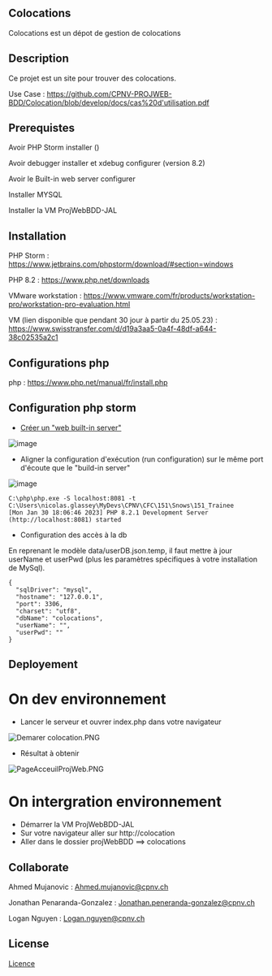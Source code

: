 ## Colocations

Colocations est un dépot de gestion de colocations

## Description

Ce projet est un site pour trouver des colocations.

Use Case : https://github.com/CPNV-PROJWEB-BDD/Colocation/blob/develop/docs/cas%20d'utilisation.pdf

## Prerequistes

Avoir PHP Storm installer ()

Avoir debugger installer et xdebug configurer (version 8.2)

Avoir le Built-in web server configurer

Installer MYSQL

Installer la VM ProjWebBDD-JAL

## Installation
PHP Storm : https://www.jetbrains.com/phpstorm/download/#section=windows

PHP 8.2 : https://www.php.net/downloads

VMware workstation : https://www.vmware.com/fr/products/workstation-pro/workstation-pro-evaluation.html

VM (lien disponible que pendant 30 jour à partir du 25.05.23) : https://www.swisstransfer.com/d/d19a3aa5-0a4f-48df-a644-38c02535a2c1

## Configurations php
php : https://www.php.net/manual/fr/install.php

## Configuration php storm

* [Créer un "web built-in server"](https://www.jetbrains.com/help/phpstorm/php-built-in-web-server.html)

![image](https://user-images.githubusercontent.com/5616312/215544145-3b40dfeb-678a-4d7d-b673-5363bf15fd36.png)

* Aligner la configuration d'exécution (run configuration) sur le même port d'écoute que le "build-in server"

![image](https://user-images.githubusercontent.com/5616312/215544594-3512a981-37c6-44f2-93a6-47f9b741db21.png)

```
C:\php\php.exe -S localhost:8081 -t C:\Users\nicolas.glassey\MyDevs\CPNV\CFC\151\Snows\151_Trainee
[Mon Jan 30 18:06:46 2023] PHP 8.2.1 Development Server (http://localhost:8081) started
```

* Configuration des accès à la db

En reprenant le modèle data/userDB.json.temp, il faut mettre à jour userName et userPwd (plus les paramètres spécifiques à votre installation de MySql).

```
{
  "sqlDriver": "mysql",
  "hostname": "127.0.0.1",
  "port": 3306,
  "charset": "utf8",
  "dbName": "colocations",
  "userName": "",
  "userPwd": ""
}
```


## Deployement

# On dev environnement

* Lancer le serveur et ouvrer index.php dans votre navigateur

![Demarer colocation.PNG](..%2F..%2FDesktop%2FDemarer%20colocation.PNG)

* Résultat à obtenir

![PageAcceuilProjWeb.PNG](..%2F..%2FDesktop%2FPageAcceuilProjWeb.PNG)

# On intergration environnement

* Démarrer la VM ProjWebBDD-JAL
* Sur votre navigateur aller sur http://colocation
* Aller dans le dossier projWebBDD ==> colocations 

## Collaborate

Ahmed Mujanovic : Ahmed.mujanovic@cpnv.ch

Jonathan Penaranda-Gonzalez : Jonathan.peneranda-gonzalez@cpnv.ch

Logan Nguyen : Logan.nguyen@cpnv.ch

## License

[Licence](LICENCE.txt)
